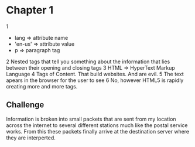 # Chapter 1

1 
* lang => attribute name
* 'en-us' => attribute value
* p => paragraph tag

2 Nested tags that tell you something about the information that lies between their opening and closing tags
3 HTML => HyperText Markup Language
4 Tags of Content. That build websites. And are evil.
5 The text apears in the browser for the user to see
6 No, however HTML5 is rapidly creating more and more tags. 

## Challenge
Information is broken into small packets that are sent from my location across the internet to several different stations much like the postal service works. From this these packets finally arrive at the destination server where they are interperted.